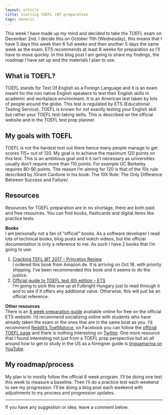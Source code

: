 ```yaml
---
layout: article
title: Starting TOEFL iBT preparation
tags: Generic
---
```


This week I have made up my mind and decided to take the TOEFL exam on December 2nd. I decide this on October 11th (Wednesday), this means that I have 5 days this week then 6 full weeks and then another 5 days the same week as the exam. ETS recommends at least 8 weeks for preparation so I’ll have to move quickly. In this blog post I am going to share my findings, the roadmap I have set up and the materials I plan to use.

## What is TOEFL?

TOEFL stands for Test Of English as a Foreign Language and it is an exam meant for the non native English speakers to test their English skills in academic and workplace environment. It is an American test taken by lots of people around the globe. This test is regulated by ETS (Educational Testing Service). TOEFL is known for not exactly testing your English skill but rather your TOEFL test-taking skills. This is described on the official website and in the TOEFL test prep planner.

## My goals with TOEFL

TOEFL is not the hardest test out there hence many people manage to get scores 115+ out of 120\. My goal is to achieve the maximum 120 points on this test. This is an ambitious goal and it it isn’t necessary as universities usually don’t require more than 110 points. For example UC Berkeley requires 80-90 points. The reason I’m aiming for 120 is that of the 10x rule described by /Grant Cardone in his book: The 10X Rule: The Only Difference Between Success and Failure/.

## Resources

Resources for TOEFL preparation are in no shortage, there are both paid and free resources. You can find books, flashcards and digital items like practice tests.

**Books**  
I am personally not a fan of “official” books. As a software developer I read lots of technical books, blog posts and watch videos, but the official documentation is only a reference to me. As such I have 2 books that I’m going to use:

1.  [Cracking TEFL iBT 2017 – Princeton Review](https://www.amazon.com/Cracking-TOEFL-iBT-Audio-2017/dp/0451487532/ref=sr_1_1?ie=UTF8&qid=1508067785&sr=8-1&keywords=cracking+toefl+ibt)  
    I ordered this book from Amazon.de. It is arriving on Oct 18\. with priority shipping. I’ve been recommended this book and it seems to do the justice.
2.  [Official guide to TOEFL test 4th edition – ETS](https://www.amazon.com/Official-Guide-TOEFL-Test-CD-ROM/dp/0071766588/ref=sr_1_1?s=books&ie=UTF8&qid=1508067816&sr=1-1&keywords=official+guide+to+toefl)  
    I’m going to pick this one up at Fulbright Hungary just to read through it and to see if it offers any additional value. Otherwise, this will just be an official reference.

**Other resources**  
There is an [8 week preparation guide](https://www.ets.org/s/toefl/pdf/toefl_student_test_prep_planner.pdf) available online for free on the official ETS website. I’d recommend socializing online with students who have already taken the exam or the ones that are in the same boat as you. I’d recommend [Reddit’s ToeflAdvice](https://www.reddit.com/r/ToeflAdvice/), on Facebook you can follow the [official TOEFL page](https://www.facebook.com/TOEFL/) and there is nothing interesting on [Twitter](https://twitter.com/search?f=users&vertical=default&q=toefl&src=typd). One more resource that I found interesting not just from a TOEFL prep perspective but an all around how to get to study in the US as a foreigner guide is [linguamarina on YouTube](https://www.youtube.com/channel/UCAQg09FkoobmLquNNoO4ulg?spfreload=10).

## My roadmap/process

My plan is to mostly follow the official 8 week program. I’ll be doing one test this week to measure a baseline. Then I’ll do a practice test each weekend to see my progression. I’ll be doing a blog post each weekend with adjustments to my process and progression updates.

* * *

If you have any suggestion or idea, leave a comment below.
